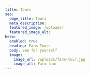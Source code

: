 ```yaml
---
title: Tours
seo:
  page_title: Tours
  meta_description: 
  featured_image: /uploads/
  featured_image_alt: 
hero:
  enabled: true
  heading: Farm Tours
  body: See for yourself
  image:
    image_url: /uploads/farm-tour.jpg
    image_alt: Farm tour
---
```

